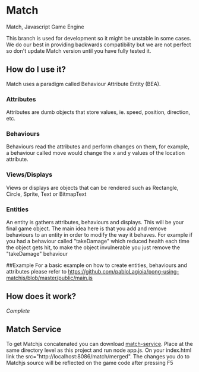 Match
=====

Match, Javascript Game Engine

This branch is used for development so it might be unstable in some cases. We do our best in providing backwards
compatibility but we are not perfect so don't update Match version until you have fully tested it.

## How do I use it?
Match uses a paradigm called Behaviour Attribute Entity (BEA).

### Attributes
Attributes are dumb objects that store values, ie. speed, position, direction, etc.

### Behaviours
Behaviours read the attributes and perform changes on them, for example, a behaviour called move would change the x and y values of the location attribute.

### Views/Displays
Views or displays are objects that can be rendered such as Rectangle, Circle, Sprite, Text or BitmapText

### Entities
An entity is gathers attributes, behaviours and displays. This will be your final game object.
The main idea here is that you add and remove behaviours to an entity in order to modify the way it behaves. For example if you had a
behaviour called "takeDamage" which reduced health each time the object gets hit, to make the object invulnerable you just remove
the "takeDamage" behaviour

##Example
For a basic example on how to create entities, behaviours and attributes please refer to https://github.com/pabloLagioia/pong-using-matchjs/blob/master/public/main.js

## How does it work?
*Complete*

## Match Service
To get Matchjs concatenated you can download [match-service](https://bitbucket.org/puzzlingideas/match-service). Place at the same directory level as this project and run node app.js.
On your index.html link the src="http://localhost:8086/match/merged".
The changes you do to Matchjs source will be reflected on the game code after pressing F5